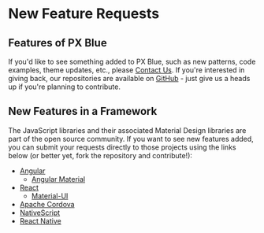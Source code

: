 # New Feature Requests

## Features of PX Blue
If you'd like to see something added to PX Blue, such as new patterns, code examples, theme updates, etc., please <a href="mailto:pxblue@eaton.com">Contact Us</a>. If you're interested in giving back, our repositories are available on [GitHub](https://github.com/pxblue) - just give us a heads up if you're planning to contribute.

## New Features in a Framework
The JavaScript libraries and their associated Material Design libraries are part of the open source community. If you want to see new features added, you can submit your requests directly to those projects using the links below (or better yet, fork the repository and contribute!):

* [Angular](https://github.com/angular/angular/issues)
    * [Angular Material](https://github.com/angular/material2)
* [React](https://github.com/facebook/react/issues)
    * [Material-UI](https://github.com/mui-org/material-ui/issues)
* [Apache Cordova](https://github.com/apache/cordova/issues)
* [NativeScript](https://github.com/NativeScript/NativeScript/issues)
* [React Native](https://github.com/facebook/react-native/issues)



